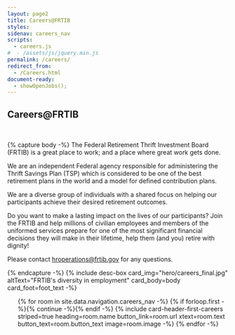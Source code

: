 ```yaml
---
layout: page2
title: Careers@FRTIB
styles:
sidenav: careers_nav
scripts:
  - careers.js
#  - /assets/js/jquery.min.js
permalink: /careers/
redirect_from:
  - /Careers.html
document-ready:
  - showOpenJobs();
---
```



## Careers@FRTIB
<br>

{% capture body -%}
The Federal Retirement Thrift Investment Board (FRTIB) is a great place to work; and a place where great work gets done.  

We are an independent Federal agency responsible for administering the Thrift Savings Plan (TSP) which is considered to be one of the best retirement plans in the world and a model for defined contribution plans.

We are a diverse group of individuals with a shared focus on helping our participants achieve their desired retirement outcomes.

Do you want to make a lasting impact on the lives of our participants?  Join the FRTIB and help millions of civilian employees and members of the uniformed services prepare for one of the most significant financial decisions they will make in their lifetime, help them (and you) retire with dignity!

Please contact <a href="mailto:hroperations@frtib.gov?subject=Questions regarding FRTIB benefits and employment">hroperations@frtib.gov</a> for any questions.

{% endcapture -%}
{% include desc-box
      card_img="hero/careers_final.jpg" altText="FRTIB's diversity in employment"
      card_body=body card_foot=foot_text -%}


<div class="grid-container">
<div class="grid-row">
<div class="tablet:grid-col" markdown="1">

</div>
</div>
</div>

<ul class="usa-card-group">
{% for room in site.data.navigation.careers_nav -%}
{% if forloop.first -%}{% continue -%}{% endif -%}
{% include card-header-first-careers striped=true heading=room.name button_link=room.url
      xtext=room.text button_text=room.button_text image=room.image -%}
{% endfor -%}
</ul>

<!-- CONTENT END -->
